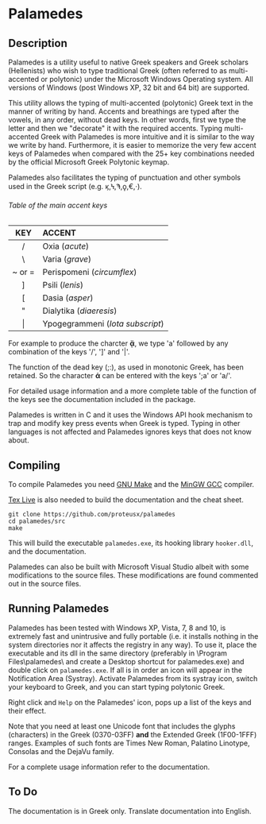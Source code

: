 # Palamedes

## Description 

Palamedes is a utility  useful to native Greek speakers and Greek scholars
(Hellenists) who wish to type traditional Greek (often referred to as
multi-accented or polytonic) under the Microsoft Windows Operating system.
All versions of Windows (post Windows XP, 32 bit and 64 bit) are supported.  

This utility  allows the typing of multi-accented (polytonic) Greek text in
the manner of writing by hand. Accents and breathings are typed after the
vowels, in any order, without dead keys. In other words, first we type the
letter and then we "decorate" it with the required accents. Typing
multi-accented Greek with Palamedes is more intuitive and it is similar to
the way we write by hand. Furthermore, it is easier to memorize the very few
accent keys of Palamedes when compared with the 25+ key combinations needed
by the official Microsoft Greek Polytonic keymap.

Palamedes also facilitates the typing of punctuation and other symbols used
in the Greek script (e.g. ϗ,Ϟ,Ϡ,ϙ,€,·). 

###### Table of the main accent keys

| KEY          |     ACCENT          |
|:------------:|:------------------- |
|/             | Oxia (*acute*)
|\             | Varia (*grave*)
|~ or =        | Perispomeni (*circumflex*)
|]             | Psili  (*lenis*)
|[             | Dasia (*asper*)
|"             | Dialytika (*diaeresis*)
|\|            | Ypogegrammeni (*Iota subscript*)

For example to produce the charcter **ᾄ**, we type 'a' followed by 
any combination of the keys '/', ']' and '|'.

The function of the dead key (;:), as used in monotonic Greek, 
has been retained. So the character **ά** can be entered with the keys
';a' or 'a/'.

For detailed usage information and a more complete table of the function of
the keys see the documentation included in the package.

Palamedes is written in C and it uses the Windows API hook mechanism to trap
and modify key press events when Greek is typed. Typing in other
languages is not affected and Palamedes ignores keys that does not know
about.


## Compiling

To compile Palamedes you need [GNU Make](https://www.gnu.org/software/make/)
and the [MinGW GCC](http://www.mingw.org/) compiler. 

[Tex Live](https://www.tug.org/texlive/) is also needed to build the documentation and the cheat sheet.

    git clone https://github.com/proteusx/palamedes
    cd palamedes/src
    make

This will build the executable `palamedes.exe`, its hooking library
`hooker.dll`, and the documentation. 

Palamedes can also be built with Microsoft Visual Studio albeit with some
modifications to the source files. These modifications are found commented
out in the source files.

## Running Palamedes

Palamedes has been tested with Windows XP, Vista, 7, 8 and 10, is extremely
fast and unintrusive and fully portable (i.e. it installs nothing in the system
directories nor it affects the registry in any way).  To use it, place the
executable and its dll in the same directory (preferably in \Program
Files\palamedes\ and create a Desktop shortcut for palamedes.exe) and double
click on `palamedes.exe`. If all is in order an icon will appear in the
Notification Area (Systray).  Activate Palamedes from its systray icon, switch
your keyboard to Greek, and you can start typing polytonic Greek. 

Right click and `Help` on the Palamedes' icon, pops up a list of the keys
and their effect. 

Note that you need at least one Unicode font that includes the glyphs
(characters) in the Greek (0370-03FF) **and** the Extended Greek
(1F00-1FFF) ranges. Examples of such fonts are Times New Roman, Palatino
Linotype, Consolas and the DejaVu family.

For a complete usage information refer to the documentation.

## To Do

The documentation is in Greek only. 
Translate documentation into English.
